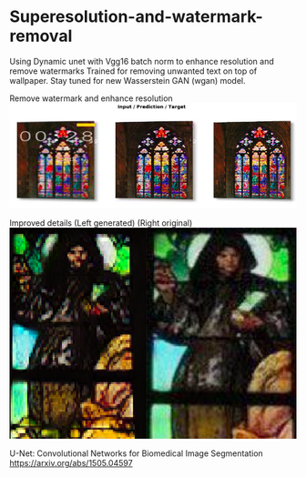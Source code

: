 # Superesolution-and-watermark-removal
Using Dynamic unet with Vgg16 batch norm to enhance resolution and remove watermarks
Trained for removing unwanted text on top of wallpaper.
Stay tuned for new Wasserstein GAN (wgan) model.


Remove watermark and enhance resolution
![Remove watermark and enhance resolution](https://github.com/BenjiKCF/Superesolution-and-watermark-removal/blob/master/photo_2019-05-27_17-58-35.jpg)


Improved details (Left generated) (Right original)
![Improved details (Left generated) (Right original)](https://github.com/BenjiKCF/Superesolution-and-watermark-removal/blob/master/Screenshot%202019-05-27%20at%205.56.49%20PM.png)



U-Net: Convolutional Networks for Biomedical Image Segmentation
https://arxiv.org/abs/1505.04597

